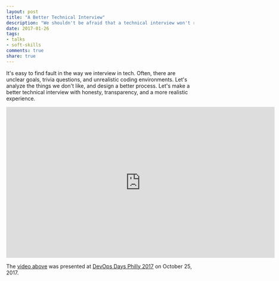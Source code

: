 ```yaml
---
layout: post
title: "A Better Technical Interview"
description: "We shouldn't be afraid that a technical interview won't reflect our true abilities. Let's make a better technical interview with honesty, transparency, and a more realistic experience."
date: 2017-01-26
tags:
- talks
- soft-skills
comments: true
share: true
---
```


It's easy to find fault in the way we interview in tech. Often, there are unclear goals, trivia questions, and unrealistic coding environments. Let's analyze the things we don't like, and design a better process. Let's make a better technical interview with honesty, transparency, and a more realistic experience.

<iframe src="https://player.vimeo.com/video/244900751" width="720" height="405" frameborder="0" webkitallowfullscreen mozallowfullscreen allowfullscreen></iframe>

The [video above](https://vimeo.com/244900751) was presented at [DevOps Days Philly 2017](https://www.devopsdays.org/events/2017-philadelphia/welcome/) on October 25, 2017.


